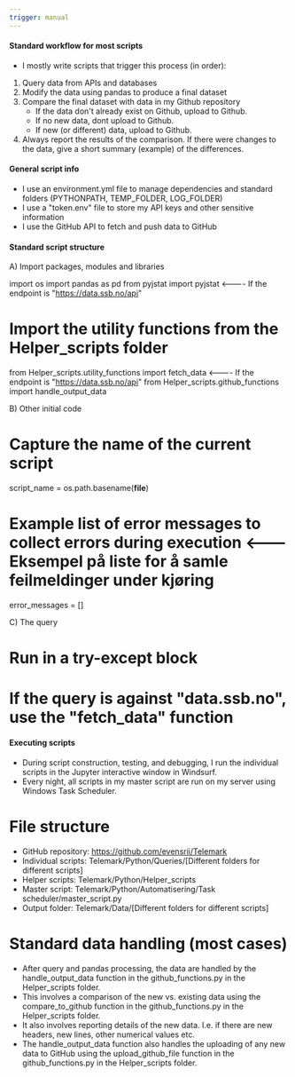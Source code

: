 ```yaml
---
trigger: manual
---
```


#### Standard workflow for most scripts

- I mostly write scripts that trigger this process (in order):

1) Query data from APIs and databases
2) Modify the data using pandas to produce a final dataset
3) Compare the final dataset with data in my Github repository
    - If the data don't already exist on Github, upload to Github.
    - If no new data, dont upload to Github.
    - If new (or different) data, upload to Github.
5) Always report the results of the comparison. If there were changes to the data, give a short summary (example) of the differences.


#### General script info

- I use an environment.yml file to manage dependencies and standard folders (PYTHONPATH, TEMP_FOLDER, LOG_FOLDER) 
- I use a "token.env" file to store my API keys and other sensitive information
- I use the GitHub API to fetch and push data to GitHub


#### Standard script structure

A) Import packages, modules and libraries

import os
import pandas as pd
from pyjstat import pyjstat <---- If the endpoint is "https://data.ssb.no/api"

# Import the utility functions from the Helper_scripts folder
from Helper_scripts.utility_functions import fetch_data <---- If the endpoint is "https://data.ssb.no/api"
from Helper_scripts.github_functions import handle_output_data

B) Other initial code

# Capture the name of the current script
script_name = os.path.basename(__file__)

# Example list of error messages to collect errors during execution <--- Eksempel på liste for å samle feilmeldinger under kjøring
error_messages = []

C) The query

# Run in a try-except block
# If the query is against "data.ssb.no", use the "fetch_data" function




#### Executing scripts

- During script construction, testing, and debugging, I run the individual scripts in the Jupyter interactive window in Windsurf.
- Every night, all scripts in my master script are run on my server using Windows Task Scheduler.


# File structure
- GitHub repository: https://github.com/evensrii/Telemark
- Individual scripts: Telemark/Python/Queries/[Different folders for different scripts]
- Helper scripts: Telemark/Python/Helper_scripts
- Master script: Telemark/Python/Automatisering/Task scheduler/master_script.py
- Output folder: Telemark/Data/[Different folders for different scripts]




# Standard data handling (most cases)
- After query and pandas processing, the data are handled by the handle_output_data function in the github_functions.py in the Helper_scripts folder.
- This involves a comparison of the new vs. existing data using the compare_to_github function in the github_functions.py in the Helper_scripts folder.
- It also involves reporting details of the new data. I.e. if there are new headers, new lines, other numerical values etc.
- The handle_output_data function also handles the uploading of any new data to GitHub using the upload_github_file function in the github_functions.py in the Helper_scripts folder.